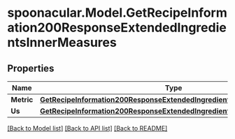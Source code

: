 # spoonacular.Model.GetRecipeInformation200ResponseExtendedIngredientsInnerMeasures

## Properties

Name | Type | Description | Notes
------------ | ------------- | ------------- | -------------
**Metric** | [**GetRecipeInformation200ResponseExtendedIngredientsInnerMeasuresMetric**](GetRecipeInformation200ResponseExtendedIngredientsInnerMeasuresMetric.md) |  | 
**Us** | [**GetRecipeInformation200ResponseExtendedIngredientsInnerMeasuresMetric**](GetRecipeInformation200ResponseExtendedIngredientsInnerMeasuresMetric.md) |  | 

[[Back to Model list]](../README.md#documentation-for-models) [[Back to API list]](../README.md#documentation-for-api-endpoints) [[Back to README]](../README.md)

